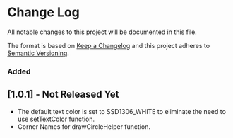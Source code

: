 # Change Log
All notable changes to this project will be documented in this file.
 
The format is based on [Keep a Changelog](http://keepachangelog.com/)
and this project adheres to [Semantic Versioning](http://semver.org/).

### Added

## [1.0.1] - Not Released Yet
- The default text color is set to SSD1306_WHITE to eliminate the need to use setTextColor function. 
- Corner Names for drawCircleHelper function.